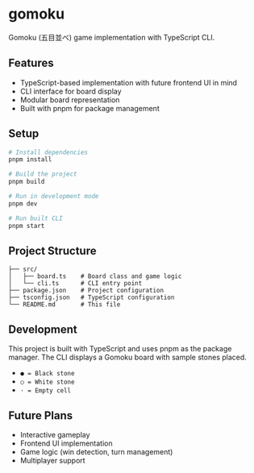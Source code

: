 # gomoku

Gomoku (五目並べ) game implementation with TypeScript CLI.

## Features

- TypeScript-based implementation with future frontend UI in mind
- CLI interface for board display
- Modular board representation
- Built with pnpm for package management

## Setup

```bash
# Install dependencies
pnpm install

# Build the project
pnpm build

# Run in development mode
pnpm dev

# Run built CLI
pnpm start
```

## Project Structure

```
├── src/
│   ├── board.ts    # Board class and game logic
│   └── cli.ts      # CLI entry point
├── package.json    # Project configuration
├── tsconfig.json   # TypeScript configuration
└── README.md       # This file
```

## Development

This project is built with TypeScript and uses pnpm as the package manager. The CLI displays a Gomoku board with sample stones placed.

- `● = Black stone`
- `○ = White stone`
- `· = Empty cell`

## Future Plans

- Interactive gameplay
- Frontend UI implementation
- Game logic (win detection, turn management)
- Multiplayer support

